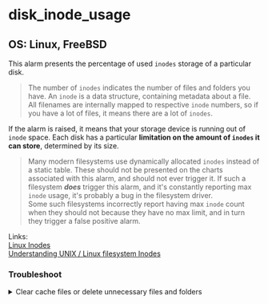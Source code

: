 # disk_inode_usage

## OS: Linux, FreeBSD

This alarm presents the percentage of used `inodes` storage of a particular disk.

> The number of `inodes` indicates the number of files and folders you have. An `inode` is a data structure,
> containing metadata about a file. All filenames are internally mapped to respective `inode` numbers, so if you have a
> lot of files, it means there are a lot of `inodes`.

If the alarm is raised, it means that your storage device is running out of `inode` space. Each disk has a particular
**limitation on the amount of `inodes` it can store**, determined by its size.

> Many modern filesystems use dynamically allocated `inodes` instead of a static table. These should not be presented
> on the charts associated with this alarm, and should not ever trigger it. If such a filesystem ***does***
> trigger this alarm, and it's constantly reporting max `inode` usage, it's probably a bug in the filesystem driver. \
> Some such filesystems incorrectly report having max `inode` count when they should not because they have no max
> limit, and in turn they trigger a false positive alarm.

Links:  \
[Linux Inodes](https://www.javatpoint.com/linux-inodes)  \
[Understanding UNIX / Linux filesystem Inodes](
https://www.cyberciti.biz/tips/understanding-unixlinux-filesystem-inodes.html)

### Troubleshoot

<details>
<summary>Clear cache files or delete unnecessary files and folders</summary>

- To reduce the amount of how many `inodes` you store currently, you can clear your cache, trash any unnecessary files
  and folders in your system.

> We strongly suggest that you practice a high degree of caution when cleaning up drives, and removing files, make sure
> that you are certain that you delete only unnecessary files.
</details>